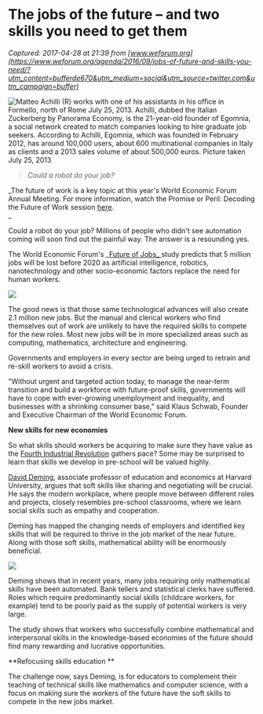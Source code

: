 # The jobs of the future – and two skills you need to get them

_Captured: 2017-04-28 at 21:39 from [www.weforum.org](https://www.weforum.org/agenda/2016/09/jobs-of-future-and-skills-you-need/?utm_content=bufferde670&utm_medium=social&utm_source=twitter.com&utm_campaign=buffer)_

![Matteo Achilli \(R\) works with one of his assistants in his office in Formello, north of Rome July 25, 2013. Achilli, dubbed the Italian Zuckerberg by Panorama Economy, is the 21-year-old founder of Egomnia, a social network created to match companies looking to hire graduate job seekers. According to Achilli, Egomnia, which was founded in February 2012, has around 100,000 users, about 600 multinational companies in Italy as clients and a 2013 sales volume of about 500,000 euros. Picture taken July 25, 2013](https://assets.weforum.org/article/image/large_tPU3KYpKpajM2hTegCU5upsUt9u04Lwg_qKAanUZGXI.jpg)

> _Could a robot do your job?_

_The future of work is a key topic at this year's World Economic Forum Annual Meeting. For more information, watch the Promise or Peril: Decoding the Future of Work session [here](https://www.weforum.org/events/world-economic-forum-annual-meeting-2017/sessions/promise-or-peril-decoding-the-future-of-work).   
_

Could a robot do your job? Millions of people who didn't see automation coming will soon find out the painful way. The answer is a resounding yes.

The World Economic Forum's _[Future of Jobs_ ](http://www3.weforum.org/docs/WEF_Future_of_Jobs.pdf)study predicts that 5 million jobs will be lost before 2020 as artificial intelligence, robotics, nanotechnology and other socio-economic factors replace the need for human workers.

![    ](https://assets.weforum.org/editor/f4QFcPRUuDnCtObp5I24EdDrvKas_rHEFRvtQgfOqt0.jpg)

The good news is that those same technological advances will also create 2.1 million new jobs. But the manual and clerical workers who find themselves out of work are unlikely to have the required skills to compete for the new roles. Most new jobs will be in more specialized areas such as computing, mathematics, architecture and engineering.

Governments and employers in every sector are being urged to retrain and re-skill workers to avoid a crisis.

"Without urgent and targeted action today, to manage the near-term transition and build a workforce with future-proof skills, governments will have to cope with ever-growing unemployment and inequality, and businesses with a shrinking consumer base," said Klaus Schwab, Founder and Executive Chairman of the World Economic Forum.

**New skills for new economies**

So what skills should workers be acquiring to make sure they have value as the [Fourth Industrial Revolution](https://www.weforum.org/agenda/2016/01/the-fourth-industrial-revolution-what-it-means-and-how-to-respond/) gathers pace? Some may be surprised to learn that skills we develop in pre-school will be valued highly.

[David Deming](http://scholar.harvard.edu/ddeming/home), associate professor of education and economics at Harvard University, argues that soft skills like sharing and negotiating will be crucial. He says the modern workplace, where people move between different roles and projects, closely resembles pre-school classrooms, where we learn social skills such as empathy and cooperation.

Deming has mapped the changing needs of employers and identified key skills that will be required to thrive in the job market of the near future. Along with those soft skills, mathematical ability will be enormously beneficial.

![     ](https://assets.weforum.org/editor/EPp-uLLjZgeD_wToO_hjtxfGAQg0FyEUFLpCO5HlSeY.PNG)

Deming shows that in recent years, many jobs requiring only mathematical skills have been automated. Bank tellers and statistical clerks have suffered. Roles which require predominantly social skills (childcare workers, for example) tend to be poorly paid as the supply of potential workers is very large.

The study shows that workers who successfully combine mathematical and interpersonal skills in the knowledge-based economies of the future should find many rewarding and lucrative opportunities.

**Refocusing skills education **

The challenge now, says Deming, is for educators to complement their teaching of technical skills like mathematics and computer science, with a focus on making sure the workers of the future have the soft skills to compete in the new jobs market.
